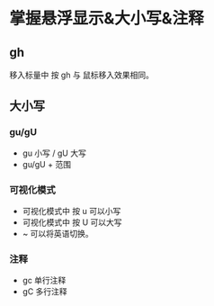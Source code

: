 # 掌握悬浮显示&大小写&注释
## gh 
移入标量中 按 gh 与 鼠标移入效果相同。
## 大小写
### gu/gU
- gu 小写 / gU 大写
- gu/gU + 范围 
### 可视化模式
- 可视化模式中 按 u 可以小写
- 可视化模式中 按 U 可以大写
- ~ 可以将英语切换。
### 注释
- gc 单行注释
- gC 多行注释
